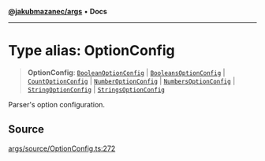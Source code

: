 [**@jakubmazanec/args**](../README.md) • **Docs**

---

# Type alias: OptionConfig

> **OptionConfig**: [`BooleanOptionConfig`](BooleanOptionConfig.md) \|
> [`BooleansOptionConfig`](BooleansOptionConfig.md) \| [`CountOptionConfig`](CountOptionConfig.md)
> \| [`NumberOptionConfig`](NumberOptionConfig.md) \|
> [`NumbersOptionConfig`](NumbersOptionConfig.md) \| [`StringOptionConfig`](StringOptionConfig.md)
> \| [`StringsOptionConfig`](StringsOptionConfig.md)

Parser's option configuration.

## Source

[args/source/OptionConfig.ts:272](https://github.com/jakubmazanec/tools/blob/2f8bfe433bf76006231c1e3b5197238029672b8c/packages/args/source/OptionConfig.ts#L272)
